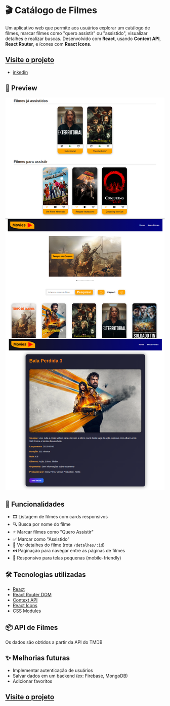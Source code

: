 # 🎬 Catálogo de Filmes

Um aplicativo web que permite aos usuários explorar um catálogo de filmes, marcar filmes como "quero assistir" ou "assistido", visualizar detalhes e realizar buscas. Desenvolvido com **React**, usando **Context API**, **React Router**, e ícones com **React Icons**.

## [Visite o projeto](https://movies-ochre-gamma.vercel.app/)

- [inkedin](https://www.linkedin.com/in/renan-ferreira-desenvolvedor/)

## 📸 Preview

![Preview do app](./public/meusfilmes.png)
![home](./public/home.png)
![detalhes](./public/detalhes.png)

## 🚀 Funcionalidades

- 🎞️ Listagem de filmes com cards responsivos
- 🔍 Busca por nome do filme
- ⭐ Marcar filmes como "Quero Assistir"
- ✅ Marcar como "Assistido"
- 📄 Ver detalhes do filme (rota `/detalhes/:id`)
- ⏭️ Paginação para navegar entre as páginas de filmes
- 📱 Responsivo para telas pequenas (mobile-friendly)

## 🛠️ Tecnologias utilizadas

- [React](https://reactjs.org/)
- [React Router DOM](https://reactrouter.com/)
- [Context API](https://reactjs.org/docs/context.html)
- [React Icons](https://react-icons.github.io/react-icons/)
- CSS Modules

## 📦 API de Filmes

Os dados são obtidos a partir da API do TMDB

## ✨ Melhorias futuras

- Implementar autenticação de usuários
- Salvar dados em um backend (ex: Firebase, MongoDB)
- Adicionar favoritos

## [Visite o projeto](https://movies-ochre-gamma.vercel.app/)
